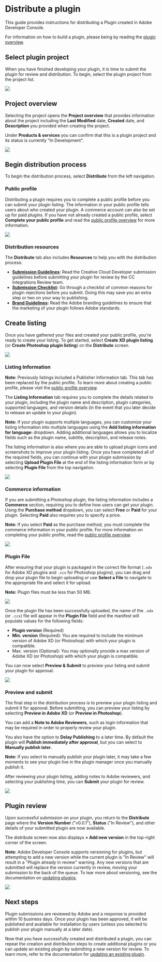 # Distribute a plugin

This guide provides instructions for distributing a Plugin created in Adobe Developer Console.

For information on how to build a plugin, please being by reading the [plugin overview](plugin-project.md).

## Select plugin project

When you have finished developing your plugin, it is time to submit the plugin for review and distribution. To begin, select the plugin project from the project list.

![](images/project-personal-listing.png)

## Project overview

Selecting the project opens the **Project overview** that provides information about the project including the **Last Modified** date, **Created** date, and **Description** you provided when creating the project.

Under **Products & services** you can confirm that this is a plugin project and its status is currently "In Development".

![](images/plugin-project-overview.png)

## Begin distribution process

To begin the distribution process, select **Distribute** from the left navigation.

### Public profile

Distributing a plugin requires you to complete a public profile before you can submit your plugin listing. The information in your public profile tells users about who created your plugin. A commerce account can also be set up for paid plugins. If you have not already created a public profile, select **Complete your public profile** and read the [public profile overview](public-profile.md) for more information.

![](images/plugin-distribute.png)

### Distribution resources

The **Distribute** tab also includes **Resources** to help you with the distribution process:

* **[Submission Guidelines](https://adobexdplatform.com/plugin-docs/distribution/how-to-submit-to-plugin-manager.html):** Read the Creative Cloud Developer submission guidelines before submitting your plugin for review by the CC Integrations Review team.
* **[Submission Checklist](https://adobexdplatform.com/plugin-docs/distribution/submission-checklist.html):** Go through a checklist of common reasons for plugin rejections before you submit. Doing this may save you an extra step or two on your way to publishing.
* **[Brand Guidelines](https://partners.adobe.com/content/dam/tep_assets/public/public_1/documents/Adobe-Creative-Cloud-Developer-Brand-Guide.pdf):** Read the Adobe branding guidelines to ensure that the marketing of your plugin follows Adobe standards.

## Create listing

Once you have gathered your files and created your public profile, you're ready to create your listing. To get started, select **Create XD plugin listing** (or **Create Photoshop plugin listing**) on the **Distribute** screen.

![](images/plugin-create-listing.png)

### Listing Information

**Note:** Previously listings included a Publisher Information tab. This tab has been replaced by the public profile. To learn more about creating a public profile, please visit the [public profile overview](public-profile.md).

The **Listing Information** tab requires you to complete the details related to your plugin, including the plugin name and description, plugin categories, supported languages, and version details (in the event that you later decide to release an update to your plugin).

**Note:** If your plugin supports multiple languages, you can customize your listing information into multiple languages using the **Add listing information for language:** dropdown. Adding additional languages allows you to localize fields such as the plugin name, subtitle, description, and release notes.

The listing information is also where you are able to upload plugin icons and screenshots to improve your plugin listing. Once you have completed all of the required fields, you can continue with your plugin submission by selecting **Upload Plugin File** at the end of the listing information form or by selecting **Plugin File** from the top navigation.

![](images/plugin-listing-information.png)

### Commerce information

If you are submitting a Photoshop plugin, the listing information includes a **Commerce** section, requiring you to define how users can get your plugin. Using the **Purchase method** dropdown, you can select **Free** or **Paid** for your plugin. Selecting **Paid** also requires you to specify a price.

**Note:** If you select **Paid** as the purchase method, you must complete the commerce information in your public profile. For more information on completing your public profile, read the [public profile overview](public-profile.md).

![](images/plugin-photoshop-purchase-method.png)

### Plugin File

After ensuring that your plugin is packaged in the correct file format (`.xdx` for Adobe XD plugins and `.ccx` for Photoshop plugins), you can drag and drop your plugin file to begin uploading or use **Select a File** to navigate to the appropriate file and select it for upload.

**Note:** Plugin files must be less than 50 MB.

![](images/plugin-distribute-file.png)

Once the plugin file has been successfully uploaded, the name of the `.xdx` (or `.ccx`) file will appear in the **Plugin File** field and the manifest will populate values for the following fields:

* **Plugin version** (Required)
* **Min. version** (Required): You are required to include the minimum version of Adobe XD (or Photoshop) with which your plugin is compatible.
* Max. version (Optional): You may optionally provide a max version of Adobe XD (or Photoshop) with which your plugin is compatible.

You can now select **Preview & Submit** to preview your listing and submit your plugin for approval.

![](images/plugin-distribute-complete.png)

### Preview and submit

The final step in the distribution process is to preview your plugin listing and submit it for approval. Before submitting, you can preview your listing by selecting **Preview in Adobe XD** (or **Preview in Photoshop**).

You can add a **Note to Adobe Reviewers**, such as login information that may be required in order to properly review your plugin.

You also have the option to **Delay Publishing** to a later time. By default the plugin will **Publish immediately after approval**, but you can select to **Manually publish later**.

**Note:** If you select to manually publish your plugin later, it may take a few moments to see your plugin live in the plugin manager once you manually publish it.

After reviewing your plugin listing, adding notes to Adobe reviewers, and selecting your publishing time, you can **Submit** your plugin for review.

![](images/plugin-preview-submit.png)

## Plugin review

Upon successful submission on your plugin, you return to the **Distribute** page where the **Version Number** ("v0.0.1"), **Status** ("In Review"), and other details of your submitted plugin are now available. 

The distribute screen now also displays **+ Add new version** in the top-right corner of the screen. 

**Note:** Adobe Developer Console supports versioning for plugins, but attempting to add a new version while the current plugin is "In Review" will result in a "Plugin already in review" warning. Any new versions that are submitted will replace the version currently in review, moving your submission to the back of the queue. To lear more about versioning, see the documentation on [updating plugins](plugin-update.md).

![](images/plugin-distribute-success.png)

## Next steps

Plugin submissions are reviewed by Adobe and a response is provided within 10 business days. Once your plugin has been approved, it will be published and available for installation by users (unless you selected to publish your plugin manually at a later date). 

Now that you have successfully created and distributed a plugin, you can repeat the creation and distribution steps to create additional plugins or you can update an existing plugin by submitting a new version for review. To learn more, refer to the documentation for [updating an existing plugin](plugin-update.md).